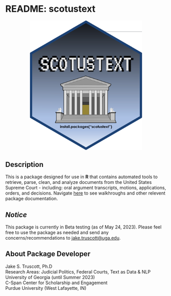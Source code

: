 # README: scotustext

<p align="center">
  <img src= https://github.com/JakeTruscott/scotustext/blob/f42bcc9a7e15686c454cfe38b4bdada560efaac0/Misc/scotustext_hex.png width="350px">
</p>

## Description
This is a package designed for use in **R** that contains automated tools to retrieve, parse, clean, and analyze documents from the United States Supreme Court - including: oral argument transcripts, motions, applications, orders, and decisions. Navigate [here](https://github.com/JakeTruscott/scotustext/tree/04c9e25f162fd3202155184ca12c764acf79eb99/Walkthroughs) to see walkhroughs and other relevent package documentation.


## *Notice* 
This package is currently in Beta testing (as of May 24, 2023). Please feel free to use the package as needed and send any concerns/recommendations to jake.truscott@uga.edu. 

## About Package Developer
  
Jake S. Truscott, Ph.D <br>
Research Areas: Judicial Politics, Federal Courts, Text as Data & NLP <br>
University of Georgia (until Summer 2023) <br>
C-Span Center for Scholarship and Engagement <br>
Purdue University (West Lafayette, IN) <br>

